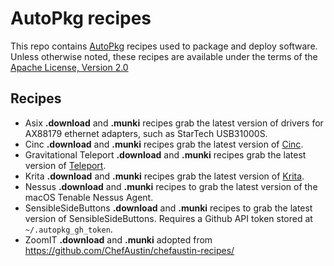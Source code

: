 # AutoPkg recipes

This repo contains [AutoPkg](https://github.com/autopkg/autopkg) recipes used to package and deploy software. Unless otherwise noted, these recipes are available under the terms of the [Apache License, Version 2.0](http://www.apache.org/licenses/LICENSE-2.0.txt)

## Recipes

* Asix **.download** and **.munki** recipes grab the latest version of drivers for AX88179 ethernet adapters, such as StarTech USB31000S.
* Cinc **.download** and **.munki** recipes grab the latest version of [Cinc](https://cinc.sh/).
* Gravitational Teleport **.download** and **.munki** recipes grab the latest version of [Teleport](https://gravitational.com/teleport/).
* Krita **.download** and **.munki** recipes grab the latest version of [Krita](https://krita.org).
* Nessus  **.download** and **.munki** recipes to grab the latest version of the macOS Tenable Nessus Agent.
* SensibleSideButtons **.download** and **.munki** recipes to grab the latest version of SensibleSideButtons. Requires a Github API token stored at `~/.autopkg_gh_token`.
* ZoomIT **.download** and **.munki** adopted from <https://github.com/ChefAustin/chefaustin-recipes/>